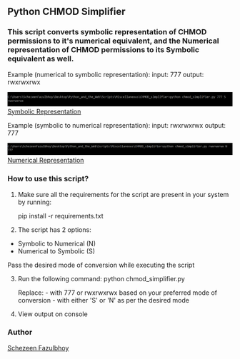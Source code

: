 ## Python CHMOD Simplifier

### This script converts symbolic representation of CHMOD permissions to it's numerical equivalent, and the Numerical representation of CHMOD permissions to its Symbolic equivalent as well.
Example (numerical to symbolic representation):
input: 777
output: rwxrwxrwx

![Symbolic Representation](./SymbolicNotation.PNG)
[Symbolic Representation](./SymbolicNotation.PNG)

Example (symbolic to numerical representation):
input: rwxrwxrwx
output: 777

![Numerical Representation](./NumericalNotation.PNG)
[Numerical Representation](./NumericalNotation.PNG)

### How to use this script?

1. Make sure all the requirements for the script are present in your system by running:

    pip install -r requirements.txt
    
2. The script has 2 options:
- Symbolic to Numerical (N)
- Numerical to Symbolic (S)

Pass the desired mode of conversion while executing the script

3. Run the following command:
    python chmod_simplifier.py <representation> <mode>
    
    Replace: 
        - <representation> with 777 or rwxrwxrwx based on your preferred mode of conversion
        - <mode> with either 'S' or 'N' as per the desired mode

3. View output on console

### Author

[Schezeen Fazulbhoy](https://github.com/schezfaz)